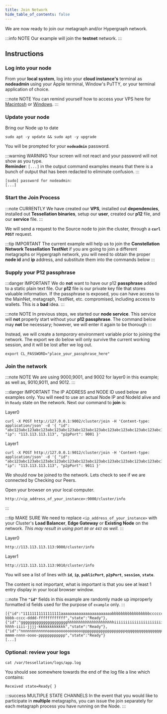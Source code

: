 ```yaml
---
title: Join Network
hide_table_of_contents: false
---
```


<head>
  <title>Join the Hypergraph or metagraph</title>
  <meta
    name="description"
    content="This document will help to join an existing Hypergraph Network or metagraph."
  />
</head>

We are now ready to join our metagraph and/or Hypergraph network.

:::info NOTE
Our example will join the **testnet** network.
:::

## Instructions

### Log into your node

From your **local system**, log into your **cloud instance's** terminal as **nodeadmin** using your Apple terminal, Window's PuTTY, or your terminal application of choice.

:::note NOTE
You can remind yourself how to access your VPS here for [Macintosh](/validate/resources/accessMac) or [Windows](/validate/resources/accessWin).
:::

### Update your node
Bring our Node up to date

```
sudo apt -y update && sudo apt -y upgrade
```

You will be prompted for your **`nodeadmin`** password.

:::warning WARNING
Your screen will not react and your password will not show as you type.  
**Reminder**: `[...]` in the output command examples means that there is a bunch of output that has been redacted to eliminate confusion. 
:::

```
[sudo] password for nodeadmin:
[...]
```

### Start the Join Process

:::note CURRENTLY
We have created our **VPS**, installed out **dependencies**, installed out **Tessellation binaries**, setup our **user**, created our **p12** file, and our **service** file.
:::

We will send a request to the Source node to join the cluster, through a **`curl POST`** request.

:::tip IMPORTANT
The current example will help us to join the **Constellation Network Tessellation TestNet** if you are going to join a different metagraphs or Hypergraph network, you will need to obtain the proper **node id** and **ip** address, and substitute them into the commands below
:::

### Supply your P12 passphrase

:::danger IMPORTANT
We do **not** want to have our p12 **passphrase** added to a static plain text file.  Our **p12** file is our private key file that stores valuable information.  If the passphrase is exposed, you can have access to the MainNet, metagraph, TestNet, etc. compromised, including access to wallets.  This is a **bad** idea.
:::

:::note NOTE
In previous steps, we started our **node service**.  This service will **not** properly start without your **p12 passphrase**.  The command below may **not** be necessary; however, we will enter it again to be thorough 
:::

Instead, we will create a *temporary* environment variable prior to joining the network.  The export we do below will only survive the current working session, and it will be lost after we log out.  

```
export CL_PASSWORD="place_your_passphrase_here"
```

### Join the network

:::note NOTE
We are using 9000,9001, and 9002 for layer0 in this example; as well as, 9010,9011, and 9012. 
:::

:::danger IMPORTANT
The IP ADDRESS and NODE ID used below are examples only.  You will need to use an actual Node IP and NodeId alive and in `Ready` state on the network.
 Next our command to **join** is:

Layer0
```
curl -X POST http://127.0.0.1:9002/cluster/join -H 'Content-type: application/json' -d '{ "id": "abc123abc123abc123abc123abc123abc123abc123abc123abc123abc123abc123abc123abc123abc123abc123abc123abc123abc123abc123abc123abc123ab", "ip": "113.113.113.113", "p2pPort": 9001 }'
```
Layer1
```
curl -X POST http://127.0.0.1:9012/cluster/join -H 'Content-type: application/json' -d '{ "id": "abc123abc123abc123abc123abc123abc123abc123abc123abc123abc123abc123abc123abc123abc123abc123abc123abc123abc123abc123abc123abc123ab", "ip": "113.113.113.113", "p2pPort": 9011 }'
```

We should now be joined to the network. Lets check to see if we are connected by Checking our Peers.

Open your browser on your local computer.

```
http://<ip_address_of_your_instance>:9000/cluster/info
```
:::

:::tip MAKE SURE
We need to replace `<ip_address_of_your_instance>` with your Cluster's **Load Balancer**, **Edge Gateway** or **Existing Node** on the network.  *This may result in using port `80` or `443` as well.*
:::

Layer0
```
http://113.113.113.113:9000/cluster/info
```
Layer1
```
http://113.113.113.113:9010/cluster/info
```

You will see a list of lines with **`id`**, **`ip`**, **`publicPort`**, **`p2pPort`**, **`session`**, **`state`**.

The content is not important, what is important is that you see at least 1 entry display in your local browser window.

:::note
The **`"id"`** fields in this example are randomly made up improperly formatted id fields used for the purpose of `example` only.
:::

```
[{"id":"11111111111111111aaaaaaaaaaaaaaaaaaaaaaabbbbbbbbbbbbbbbbbccccccccccccccddddddddddddddddddddeeeeeeeeeeeeeeeeeeeeeeeeffffffffffffff","ip":"113.113.113.113","publicPort":9000,"p2pPort":9001,"session":"aaaaaaaa-bbbb-cccc-dddd-ffffffffffff","state":"Ready"},
{"id":"ggggggggggggggggggggghhhhhhhhhhhhhhhhhhhhhiiiiiiiiiiiiiiiiiiiiiijjjjjjjjjjjjjjjjjjjjjkkkkkkkkkkkkkkkkkkklllllllllllllllllmmmmmmmmm","ip":"122.222.222.222","publicPort":9000,"p2pPort":9001,"session":"gggggggg-hhhh-iiii-jjjj-kkkkkkkkkkkk","state":"Ready"},
{"id":"nnnnnnnnnnnnoooooooooooooooopppppppppppppppppppqqqqqqqqqqqqqqqqqqqqrrrrrrrrrrrrrrrrrrrrrrrrrrrrrrrsssssssssssssssstttttttttttttttt","ip":"133.333.333.333","publicPort":9000,"p2pPort":9001,"session":"llllllll-mmmm-nnnn-oooo-pppppppppppp","state":"Ready"}
[...]
```

### Optional: review your logs

```
cat /var/tessellation/logs/app.log
```

You should see somewhere towards the end of the log file a line which contains:
```
Received state=Ready{ }
```

:::success MULTIPLE STATE CHANNELS
In the event that you would like to participate in **multiple** metagraphs, you can issue the join separately for each metagraph process you have running on the Node.
:::